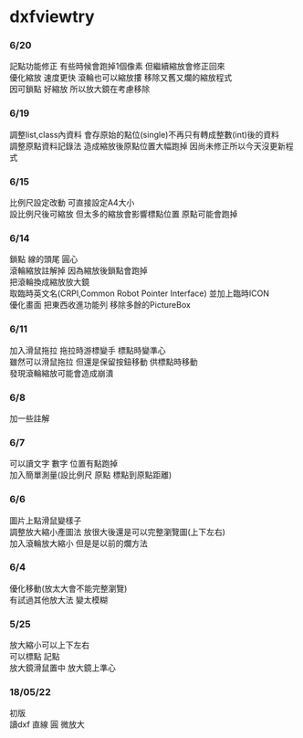 # dxfviewtry
### 6/20
記點功能修正 有些時候會跑掉1個像素 但繼續縮放會修正回來<br>
優化縮放 速度更快 滾輪也可以縮放摟 移除又舊又爛的縮放程式<br>
因可鎖點 好縮放 所以放大鏡在考慮移除
### 6/19
調整list,class內資料 會存原始的點位(single)不再只有轉成整數(int)後的資料<br>
調整原點資料記錄法 造成縮放後原點位置大幅跑掉 因尚未修正所以今天沒更新程式
### 6/15
比例尺設定改動 可直接設定A4大小<br>
設比例尺後可縮放 但太多的縮放會影響標點位置 原點可能會跑掉
### 6/14
鎖點 線的頭尾 圓心<br>
滾輪縮放註解掉 因為縮放後鎖點會跑掉<br>
把滾輪換成縮放放大鏡<br>
取臨時英文名(CRPI,Common Robot Pointer Interface) 並加上臨時ICON<br>
優化畫面 把東西收進功能列 移除多餘的PictureBox
### 6/11
加入滑鼠拖拉 拖拉時游標變手 標點時變準心<br>
雖然可以滑鼠拖拉 但還是保留按鈕移動 供標點時移動<br>
發現滾輪縮放可能會造成崩潰
### 6/8
加一些註解
### 6/7
可以讀文字 數字 位置有點跑掉<br>
加入簡單測量(設比例尺 原點 標點到原點距離)
### 6/6
圖片上點滑鼠變樣子<br>
調整放大縮小產圖法 放很大後還是可以完整瀏覽圖(上下左右)<br>
加入滾輪放大縮小 但是是以前的爛方法
### 6/4
優化移動(放太大會不能完整瀏覽)<br>
有試過其他放大法 變太模糊
### 5/25
放大縮小可以上下左右<br>
可以標點 記點<br>
放大鏡滑鼠置中 放大鏡上準心
### 18/05/22
初版<br>
讀dxf 直線 圓 微放大